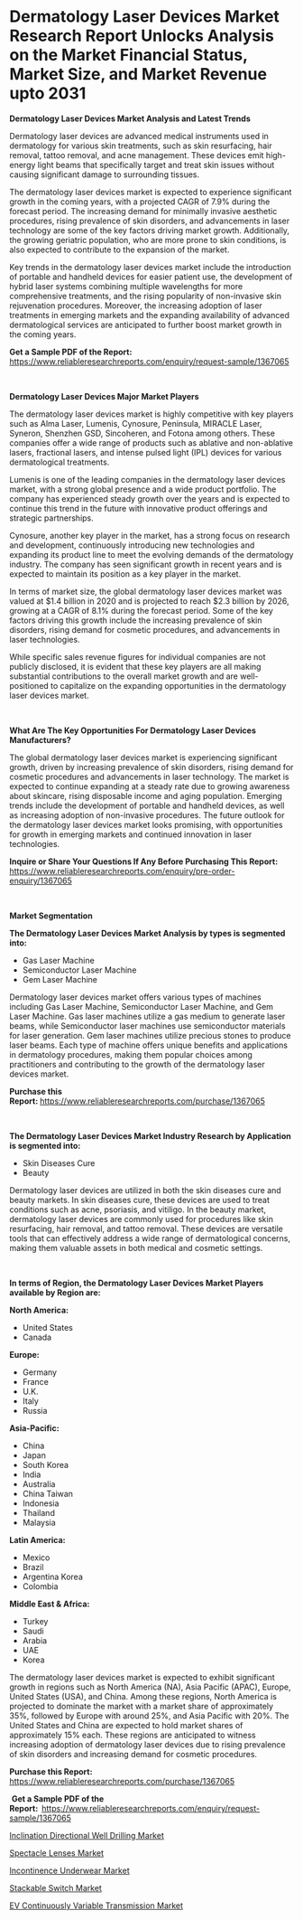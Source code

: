 <p><h1>Dermatology Laser Devices Market Research Report Unlocks Analysis on the Market Financial Status, Market Size, and Market Revenue upto 2031</h1></p><p><strong>Dermatology Laser Devices Market Analysis and Latest Trends</strong></p>
<p><p>Dermatology laser devices are advanced medical instruments used in dermatology for various skin treatments, such as skin resurfacing, hair removal, tattoo removal, and acne management. These devices emit high-energy light beams that specifically target and treat skin issues without causing significant damage to surrounding tissues.</p><p>The dermatology laser devices market is expected to experience significant growth in the coming years, with a projected CAGR of 7.9% during the forecast period. The increasing demand for minimally invasive aesthetic procedures, rising prevalence of skin disorders, and advancements in laser technology are some of the key factors driving market growth. Additionally, the growing geriatric population, who are more prone to skin conditions, is also expected to contribute to the expansion of the market.</p><p>Key trends in the dermatology laser devices market include the introduction of portable and handheld devices for easier patient use, the development of hybrid laser systems combining multiple wavelengths for more comprehensive treatments, and the rising popularity of non-invasive skin rejuvenation procedures. Moreover, the increasing adoption of laser treatments in emerging markets and the expanding availability of advanced dermatological services are anticipated to further boost market growth in the coming years.</p></p>
<p><strong>Get a Sample PDF of the Report:&nbsp;</strong> <a href="https://www.reliableresearchreports.com/enquiry/request-sample/1367065">https://www.reliableresearchreports.com/enquiry/request-sample/1367065</a></p>
<p>&nbsp;</p>
<p><strong>Dermatology Laser Devices Major Market Players</strong></p>
<p><p>The dermatology laser devices market is highly competitive with key players such as Alma Laser, Lumenis, Cynosure, Peninsula, MIRACLE Laser, Syneron, Shenzhen GSD, Sincoheren, and Fotona among others. These companies offer a wide range of products such as ablative and non-ablative lasers, fractional lasers, and intense pulsed light (IPL) devices for various dermatological treatments.</p><p>Lumenis is one of the leading companies in the dermatology laser devices market, with a strong global presence and a wide product portfolio. The company has experienced steady growth over the years and is expected to continue this trend in the future with innovative product offerings and strategic partnerships.</p><p>Cynosure, another key player in the market, has a strong focus on research and development, continuously introducing new technologies and expanding its product line to meet the evolving demands of the dermatology industry. The company has seen significant growth in recent years and is expected to maintain its position as a key player in the market.</p><p>In terms of market size, the global dermatology laser devices market was valued at $1.4 billion in 2020 and is projected to reach $2.3 billion by 2026, growing at a CAGR of 8.1% during the forecast period. Some of the key factors driving this growth include the increasing prevalence of skin disorders, rising demand for cosmetic procedures, and advancements in laser technologies.</p><p>While specific sales revenue figures for individual companies are not publicly disclosed, it is evident that these key players are all making substantial contributions to the overall market growth and are well-positioned to capitalize on the expanding opportunities in the dermatology laser devices market.</p></p>
<p>&nbsp;</p>
<p><strong>What Are The Key Opportunities For Dermatology Laser Devices Manufacturers?</strong></p>
<p><p>The global dermatology laser devices market is experiencing significant growth, driven by increasing prevalence of skin disorders, rising demand for cosmetic procedures and advancements in laser technology. The market is expected to continue expanding at a steady rate due to growing awareness about skincare, rising disposable income and aging population. Emerging trends include the development of portable and handheld devices, as well as increasing adoption of non-invasive procedures. The future outlook for the dermatology laser devices market looks promising, with opportunities for growth in emerging markets and continued innovation in laser technologies.</p></p>
<p><strong>Inquire or Share Your Questions If Any Before Purchasing This Report:</strong> <a href="https://www.reliableresearchreports.com/enquiry/pre-order-enquiry/1367065">https://www.reliableresearchreports.com/enquiry/pre-order-enquiry/1367065</a></p>
<p>&nbsp;</p>
<p><strong>Market Segmentation</strong></p>
<p><strong>The Dermatology Laser Devices Market Analysis by types is segmented into:</strong></p>
<p><ul><li>Gas Laser Machine</li><li>Semiconductor Laser Machine</li><li>Gem Laser Machine</li></ul></p>
<p><p>Dermatology laser devices market offers various types of machines including Gas Laser Machine, Semiconductor Laser Machine, and Gem Laser Machine. Gas laser machines utilize a gas medium to generate laser beams, while Semiconductor laser machines use semiconductor materials for laser generation. Gem laser machines utilize precious stones to produce laser beams. Each type of machine offers unique benefits and applications in dermatology procedures, making them popular choices among practitioners and contributing to the growth of the dermatology laser devices market.</p></p>
<p><strong>Purchase this Report:&nbsp;</strong><a href="https://www.reliableresearchreports.com/purchase/1367065">https://www.reliableresearchreports.com/purchase/1367065</a></p>
<p>&nbsp;</p>
<p><strong>The Dermatology Laser Devices Market Industry Research by Application is segmented into:</strong></p>
<p><ul><li>Skin Diseases Cure</li><li>Beauty</li></ul></p>
<p><p>Dermatology laser devices are utilized in both the skin diseases cure and beauty markets. In skin diseases cure, these devices are used to treat conditions such as acne, psoriasis, and vitiligo. In the beauty market, dermatology laser devices are commonly used for procedures like skin resurfacing, hair removal, and tattoo removal. These devices are versatile tools that can effectively address a wide range of dermatological concerns, making them valuable assets in both medical and cosmetic settings.</p></p>
<p>&nbsp;</p>
<p><strong>In terms of Region, the Dermatology Laser Devices Market Players available by Region are:</strong></p>
<p>
    <p> <strong> North America: </strong>
        <ul>
            <li>United States</li>
            <li>Canada</li>
        </ul>
        </p> 
    <p> <strong> Europe: </strong>
        <ul>
            <li>Germany</li>
            <li>France</li>
            <li>U.K.</li>
            <li>Italy</li>
            <li>Russia</li>
        </ul>
        </p> 
    <p> <strong> Asia-Pacific: </strong>
        <ul>
            <li>China</li>
            <li>Japan</li>
            <li>South Korea</li>
            <li>India</li>
            <li>Australia</li>
            <li>China Taiwan</li>
            <li>Indonesia</li>
            <li>Thailand</li>
            <li>Malaysia</li>
        </ul>
        </p> 
    <p> <strong> Latin America: </strong>
        <ul>
            <li>Mexico</li>
            <li>Brazil</li>
            <li>Argentina Korea</li>
            <li>Colombia</li>
        </ul>
        </p> 
    <p> <strong> Middle East & Africa: </strong>
        <ul>
            <li>Turkey</li>
            <li>Saudi</li>
            <li>Arabia</li>
            <li>UAE</li>
            <li>Korea</li>
        </ul>
    </p>
    </p>
<p><p>The dermatology laser devices market is expected to exhibit significant growth in regions such as North America (NA), Asia Pacific (APAC), Europe, United States (USA), and China. Among these regions, North America is projected to dominate the market with a market share of approximately 35%, followed by Europe with around 25%, and Asia Pacific with 20%. The United States and China are expected to hold market shares of approximately 15% each. These regions are anticipated to witness increasing adoption of dermatology laser devices due to rising prevalence of skin disorders and increasing demand for cosmetic procedures.</p></p>
<p><strong>Purchase this Report: </strong><a href="https://www.reliableresearchreports.com/purchase/1367065">https://www.reliableresearchreports.com/purchase/1367065</a></p>
<p>&nbsp;<strong>Get a Sample PDF of the Report:&nbsp;&nbsp;</strong><a href="https://www.reliableresearchreports.com/enquiry/request-sample/1367065">https://www.reliableresearchreports.com/enquiry/request-sample/1367065</a></p>
<p><strong></strong></p>
<p><p><a href="https://issuu.com/reportprime-2/docs/inclination-directional-well-drilling-market-size-">Inclination Directional Well Drilling Market</a></p><p><a href="https://github.com/provorikovar/Market-Research-Report-List-3/blob/main/spectacle-lenses-market.md">Spectacle Lenses Market</a></p><p><a href="https://github.com/CliffMedina6/Market-Research-Report-List-3/blob/main/incontinence-underwear-market.md">Incontinence Underwear Market</a></p><p><a href="https://github.com/Sinjinluong3e0awx2m195k76/Market-Research-Report-List-1/blob/main/stackable-switch-market.md">Stackable Switch Market</a></p><p><a href="https://github.com/angelajermaine/Market-Research-Report-List-1/blob/main/ev-continuously-variable-transmission-market.md">EV Continuously Variable Transmission Market</a></p></p>